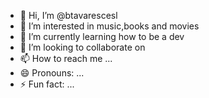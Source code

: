 - 👋 Hi, I’m @btavarescesl
- 👀 I’m interested in music,books and movies
- 🌱 I’m currently learning how to be a dev
- 💞️ I’m looking to collaborate on 
- 📫 How to reach me ...
- 😄 Pronouns: ...
- ⚡ Fun fact: ...

<!---
btavarescesl/btavarescesl is a ✨ special ✨ repository because its `README.md` (this file) appears on your GitHub profile.
You can click the Preview link to take a look at your changes.
--->
